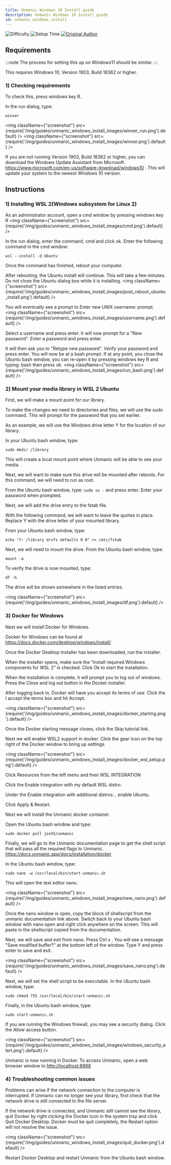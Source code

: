```yaml
---
title: Unmanic Windows 10 Install guide
description: Unmanic Windows 10 Install guide
id: unmanic_windows_install
---
```


![Difficulty](https://img.shields.io/badge/Difficulty-moderate-orange?style=flat)
![Setup Time](https://img.shields.io/badge/Setup%20Time-30%20minutes-orange?style=flat)
[![Original Author](https://img.shields.io/badge/Original%20Author-austinsr1-lightgrey?style=flat?style=plastic&logo=github)](https://github.com/austinsr1)


## Requirements

:::note
The process for setting this up on Windows11 should be similar.
:::

This requires Windows 10, Version 1903, Build 18362 or higher.

### 1) Checking requirements

To check this, press windows key R.

In the run dialog, type:
```
winver
```
<img className={"screenshot"} src={require('/img/guides/unmanic_windows_install_images/winver_run.png').default} />
<img className={"screenshot"} src={require('/img/guides/unmanic_windows_install_images/winver.png').default} />


If you are not running Version 1903, Build 18362 or higher, you can
download the Windows Update Assistant from Microsoft.
<https://www.microsoft.com/en-us/software-download/windows10> . This
will update your system to the newest Windows 10 version.

## Instructions

### 1) Installing WSL 2(Windows subsystem for Linux 2)

As an administrator account, open a cmd window by pressing windows key R
<img className={"screenshot"} src={require('/img/guides/unmanic_windows_install_images/cmd.png').default} />

In the run dialog, enter the command, cmd and click ok. Enter the
following command in the cmd window:
```
wsl --install -d Ubuntu
```
Once the command has finished, reboot your computer. 

After rebooting, the Ubuntu install will continue. This will take a few
minutes. Do not close the Ubuntu dialog box while it is installing.
<img className={"screenshot"} src={require('/img/guides/unmanic_windows_install_images/post_reboot_ubuntu_install.png').default} />

You will eventually see a prompt to Enter new UNIX username: prompt.
<img className={"screenshot"} src={require('/img/guides/unmanic_windows_install_images/username.png').default} />

Select a username and press enter. It will now prompt for a "New
password". Enter a password and press enter. 

It will then ask you to "Retype new password". Verify your password and press enter. 
You will now be at a bash prompt. If at any point, you close the Ubuntu bash window, 
you can re-open it by pressing windows key R and typing: bash then press ok.
<img className={"screenshot"} src={require('/img/guides/unmanic_windows_install_images/run_bash.png').default} />

### 2) Mount your media library in WSL 2 Ubuntu

First, we will make a mount point for our library.

To make the changes we need to directories and files, we will use the
sudo command. This will prompt for the password that you set earlier.

As an example, we will use the Windows drive letter Y for the location
of our library.

In your Ubuntu bash window, type: 
```
sudo mkdir /library
``` 
This will create a local mount point where Unmanic will be able to see your media.

Next, we will want to make sure this drive will be mounted after
reboots. For this command, we will need to run as root.

From the Ubuntu bash window, type: `sudo su -` and press enter. Enter your
password when prompted.

Next, we will add the drive entry to the fstab file.

With the following command, we will want to leave the quotes in place.
Replace Y with the drive letter of your mounted library.

From your Ubuntu bash window, type: 
```
echo "Y: /library drvfs defaults 0 0" >> /etc/fstab
```

Next, we will need to mount the drive. From the Ubuntu bash window, type: 
```
mount -a
```

To verify the drive is now mounted, type:
```
df -h
```

The drive will be shown somewhere in the listed entries.

<img className={"screenshot"} src={require('/img/guides/unmanic_windows_install_images/df.png').default} />

### 3) Docker for Windows

Next we will install Docker for Windows.

Docker for Windows can be found at
<https://docs.docker.com/desktop/windows/install/>

Once the Docker Desktop Installer has been downloaded, run the
installer.

When the installer opens, make sure the "Install required Windows
components for WSL 2" is checked. Click Ok to start the installation.

When the installation is complete, it will prompt you to log out of
windows. Press the Close and log out button in the Docker installer.

After logging back in, Docker will have you accept its terms of use.
Click the I accept the terms box and hit Accept.

<img className={"screenshot"} src={require('/img/guides/unmanic_windows_install_images/docker_starting.png').default} />

Once the Docker starting message closes, click the Skip tutorial link.

Next we will enable WSL2 support in docker. Click the gear icon on the
top right of the Docker window to bring up settings.

<img className={"screenshot"} src={require('/img/guides/unmanic_windows_install_images/docker_wsl_setup.png').default} />

Click Resources from the left menu and then WSL INTEGRATION

Click the Enable integration with my default WSL distro.

Under the Enable integration with additional distros: , enable Ubuntu.

Click Apply & Restart.

Next we will install the Unmanic docker container.

Open the Ubuntu bash window and type:
```
sudo docker pull josh5/unmanic
```

Finally, we will go to the Unmanic documentation page to get the shell
script that will pass all the required flags to Unmanic.
<https://docs.unmanic.app/docs/installation/docker>

In the Ubuntu bash window, type:
```
sudo nano -w /usr/local/bin/start-unmanic.sh
```
This will open the text editor nano.

<img className={"screenshot"} src={require('/img/guides/unmanic_windows_install_images/new_nano.png').default} />

Once the nano window is open, copy the block of shellscript from the
unmanic documentation link above. Switch back to your Ubuntu bash window
with nano open and right click anywhere on the screen. This will paste
in the shellscript copied from the documentation.

Next, we will save and exit from nano. Press Ctrl x . You will see a
message "Save modified buffer?" at the bottom left of the window. Type Y
and press enter to save and exit.

<img className={"screenshot"} src={require('/img/guides/unmanic_windows_install_images/save_nano.png').default} />

Next, we will set the shell script to be executable. In the Ubuntu bash
window, type: 
```
sudo chmod 755 /usr/local/bin/start-unmanic.sh
```

Finally, in the Ubuntu bash window, type: 
```
sudo start-unmanic.sh
```

If you are running the Windows firewall, you may see a security dialog.
Click the Allow access button.

<img className={"screenshot"} src={require('/img/guides/unmanic_windows_install_images/windows_security_alert.png').default} />

Unmanic is now running in Docker. To access Unmanic, open a web browser
window to <http://localhost:8888>

### 4) Troubleshooting common issues

Problems can arise if the network connection to the computer is
interrupted. If Unmanic can no longer see your library, first check that
the network drive is still connected to the file server.

If the network drive is connected, and Unmanic still cannot see the
library, quit Docker by right clicking the Docker icon in the system
tray and click Quit Docker Desktop. Docker must be quit completely, the
Restart option will not resolve the issue.

<img className={"screenshot"} src={require('/img/guides/unmanic_windows_install_images/quit_docker.png').default} />

Restart Docker Desktop and restart Unmanic from the Ubuntu bash window.
